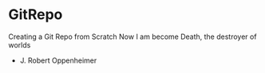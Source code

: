 # GitRepo
Creating a Git Repo from Scratch
Now I am become Death, the destroyer of worlds
- J. Robert Oppenheimer